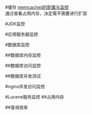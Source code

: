 #缓存
[memcached的配置与监控](https://github.com/arthinking/informal-essay/blob/master/memcached/Memcached%E9%85%8D%E7%BD%AE%E4%BD%BF%E7%94%A8%E4%B8%8E%E7%9B%91%E6%8E%A7.md "memcached的配置与监控")    
通过查看占用内存，决定需不需要进行扩容

#JDK监控

#应用服务器监控

#数据库监控

##数据库内存监控

##数据库访问监控

##数据库并发测试

#nginx并发访问监控

#Lucene服务监控
##占用内存

##查询效率
